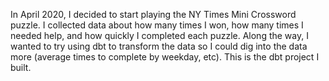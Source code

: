 In April 2020, I decided to start playing the NY Times Mini Crossword puzzle. I collected data about how many times I won, how many times I needed help, and how quickly I completed each puzzle. Along the way, I wanted to try using dbt to transform the data so I could dig into the data more (average times to complete by weekday, etc). This is the dbt project I built.
